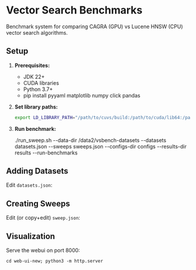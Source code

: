# Vector Search Benchmarks

Benchmark system for comparing CAGRA (GPU) vs Lucene HNSW (CPU) vector search algorithms.

## Setup

1. **Prerequisites:**
   - JDK 22+
   - CUDA libraries
   - Python 3.7+
   - pip install pyyaml matplotlib numpy click pandas

2. **Set library paths:**
   ```bash
   export LD_LIBRARY_PATH="/path/to/cuvs/build:/path/to/cuda/lib64:/path/to/conda/lib:$LD_LIBRARY_PATH"
   ```

3. **Run benchmark:**

    ./run_sweep.sh --data-dir /data2/vsbench-datasets --datasets datasets.json --sweeps sweeps.json --configs-dir configs --results-dir results --run-benchmarks

## Adding Datasets

Edit `datasets.json`:

## Creating Sweeps

Edit (or copy+edit) `sweep.json`:

## Visualization

Serve the webui on port 8000:

    cd web-ui-new; python3 -m http.server
